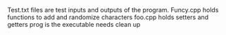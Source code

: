 Test.txt files are test inputs and outputs of the program.
Funcy.cpp holds functions to add and randomize characters
foo.cpp holds setters and getters
prog is the executable
needs clean up
